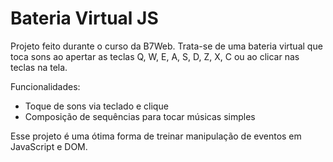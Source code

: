 # Bateria Virtual JS

Projeto feito durante o curso da B7Web. 
Trata-se de uma bateria virtual que toca sons ao apertar as teclas Q, W, E, A, S, D, Z, X, C ou ao clicar nas teclas na tela.

Funcionalidades:
- Toque de sons via teclado e clique
- Composição de sequências para tocar músicas simples

Esse projeto é uma ótima forma de treinar manipulação de eventos em JavaScript e DOM.
